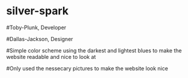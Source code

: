 # silver-spark

#Toby-Plunk, Developer

#Dallas-Jackson, Designer

#Simple color scheme using the darkest and lightest blues to make the website readable and nice to look at

#Only used the nessecary pictures to make the website look nice 
